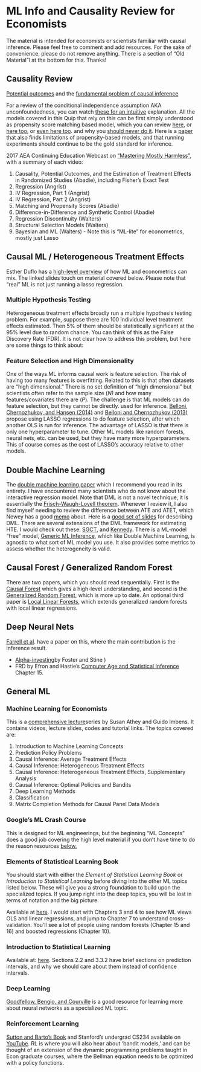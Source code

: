 # ML Info and Causality Review for Economists

The material is intended for economists or scientists familiar with causal inference. 
Please feel free to comment and add resources. For the sake of convenience, please do not remove anything. There is a section of “Old Material”l at the bottom for this. Thanks!

## Causality Review

[Potential outcomes](https://youtu.be/q8x9aetyok0) and the [fundamental problem of causal inference](https://youtu.be/RGvI0uVMgtw)

For a review of the conditional independence assumption AKA unconfoundedness, you can watch [these for an intuitive](https://www.youtube.com/watch?v=XJrTIsy_2Mk&list=PLwJRxp3blEvaxmHgI2iOzNP6KGLSyd4dz&index=61) explanation. All the models covered in this Quip that rely on this can be first simply understood as propensity score matching based model, which you can review [here](https://www.youtube.com/watch?v=s1YpulokvEQ&list=PLwJRxp3blEvaxmHgI2iOzNP6KGLSyd4dz&index=68), or [here too](https://www.youtube.com/watch?v=h0UU6trKR0E&list=PLwJRxp3blEvaxmHgI2iOzNP6KGLSyd4dz&index=73), or [even here too](https://www.youtube.com/watch?v=KlL2EVLnLX8). and why you [should never do it](https://www.youtube.com/watch?v=rBv39pK1iEs). Here is a [paper](https://www.kellogg.northwestern.edu/faculty/research/researchdetail?guid=aabd515d-67f4-11eb-a9b5-0242ac160003) that also finds limitations of propensity-based models, and that running experiments should continue to be the gold standard for inference.

2017 AEA Continuing Education Webcast on [“Mastering Mostly Harmless”](https://www.aeaweb.org/conference/cont-ed/2017-webcasts), with a summary of each video:
1. Causality, Potential Outcomes, and the Estimation of Treatment Effects in Randomized Studies (Abadie), including Fisher’s Exact Test
2. Regression (Angrist)
3. IV Regression, Part 1 (Angrist)
4. IV Regression, Part 2 (Angrist)
5. Matching and Propensity Scores (Abadie)
6. Difference-in-Difference and Synthetic Control (Abadie)
7. Regression Discontinuity (Walters)
8. Structural Selection Models (Walters)
9. Bayesian and ML (Walters) - Note this is “ML-lite” for econometrics, mostly just Lasso 

## Causal ML / Heterogeneous Treatment Effects

Esther Duflo has a [high-level overview](https://conference.nber.org/conf_papers/f114791.slides.pdf) of how ML and econometrics can mix.  The linked slides touch on material covered below. Please note that “real” ML is not just running a lasso regression.

### Multiple Hypothesis Testing

Heterogeneous treatment effects broadly run a multiple hypothesis testing problem. For example, suppose there are 100 individual level treatment effects estimated. Then 5\% of them should be statistically significant at the 95\% level due to random chance. You can think of this as the False Discovery Rate (FDR). It is not clear how to address this problem, but here are some things to think about:

### Feature Selection and High Dimensionality

One of the ways ML informs causal work is feature selection. The risk of having too many features is overfitting. Related to this is that often datasets are “high dimensional.” There is no set definition of “high dimensional” but scientists often refer to the sample size (*N)* and how many features/covariates there are (*P*). The challenge is that ML models can do feature selection, but they cannot be directly. used for inference.
[Belloni, Chernozhukov, and Hansen (2014)](https://www.aeaweb.org/articles?id=10.1257/jep.28.2.29) and [Belloni and Chernozhukov (2013)](https://projecteuclid.org/journals/bernoulli/volume-19/issue-2/Least-squares-after-model-selection-in-high-dimensional-sparse-models/10.3150/11-BEJ410.full) propose using LASSO regressions to do feature selection, after which another OLS is run for inference. The advantage of LASSO is that there is only one hyperparameter to tune. Other ML models like random forests, neural nets, etc. can be used, but they have many more hyperparameters. This of course comes as the cost of LASSO’s accuracy relative to other models.


## Double Machine Learning 

The [double machine learning paper](https://arxiv.org/abs/1608.00060) which I recommend you read in its entirety. I have encountered many scientists who do not know about the interactive regression model. Note that DML is not a novel technique, it is essentially the [Frisch-Waugh-Lovell theorem](https://en.wikipedia.org/wiki/Frisch%E2%80%93Waugh%E2%80%93Lovell_theorem). Whenever I review it, I also find myself needing to review the difference between ATE and ATET, which Newey has a good [memo](https://ocw.mit.edu/courses/economics/14-386-new-econometric-methods-spring-2007/readings/treatment_effect.pdf) about. 
Here is a [good set of slides](https://scholar.princeton.edu/sites/default/files/bstewart/files/felton.chern_.slides.20190318.pdf) for describing DML. 
There are several extensions of the DML framework for estimating HTE. I would check out these: [SGCT](https://arxiv.org/abs/1712.09988), and [Kennedy](https://arxiv.org/abs/2004.14497). There is a ML-model “free” model, [Generic ML Inference](https://arxiv.org/abs/1712.04802), which like Double Machine Learning, is agnostic to what sort of ML model you use. It also provides some metrics to assess whether the heterogeneity is valid.

## Causal Forest / Generalized Random Forest

There are two papers, which you should read sequentially. First is the [Causal Forest](https://arxiv.org/abs/1510.04342) which gives a high-level understanding, and second is the [Generalized Random Forest](https://arxiv.org/abs/1610.01271), which is more up to date. An optional third paper is [Local Linear Forests](https://arxiv.org/abs/1807.11408), which extends generalized random forests with local linear regressions. 

## Deep Neural Nets

[Farrell et al](https://arxiv.org/abs/1809.09953). have a paper on this, where the main contribution is the inference result.

* [Alpha-investing](http://www-stat.wharton.upenn.edu/~stine/research/mfdr.pdf)by Foster and Stine )
* FRD by Efron and Hastie’s [Computer Age and Statistical Inference](https://web.stanford.edu/~hastie/CASI_files/PDF/casi.pdf) Chapter 15.

## General ML

### Machine Learning for Economists
This is a [comprehensive lecture](https://www.aeaweb.org/conference/cont-ed/2018-webcasts)series by Susan Athey and Guido Imbens. It contains videos, lecture slides, codes and tutorial links. The topics covered are: 

1. Introduction to Machine Learning Concepts
2. Prediction Policy Problems
3. Causal Inference: Average Treatment Effects
4. Causal Inference: Heterogeneous Treatment Effects
5. Causal Inference: Heterogeneous Treatment Effects, Supplementary Analysis
6. Causal Inference: Optimal Policies and Bandits
7. Deep Learning Methods
8. Classification
9. Matrix Completion Methods for Causal Panel Data Models


### Google’s ML Crash Course

This is designed for ML engineerings, but the beginning “ML Concepts” does a good job covering the high level material if you don’t have time to do the reason resources [below.](https://developers.google.com/machine-learning/crash-course/ml-intro)

### Elements of Statistical Learning Book

You should start with either the _Element of Statistical Learning Book_ or _Introduction to Statistical Learning_ before diving into the other ML topics listed below. These will give you a strong foundation to build upon the specialized topics. If you jump right into the deep topics, you will be lost in terms of notation and the big picture.

Available at [here](https://web.stanford.edu/~hastie/Papers/ESLII.pdf). 
I would start with Chapters 3 and 4 to see how ML views OLS and linear regressions, and jump to Chapter 7 to understand cross-validation. You’ll see a lot of people using random forests (Chapter 15 and 16) and boosted regressions (Chapter 10). 

### Introduction to Statistical Learning

Available at: [here](https://static1.squarespace.com/static/5ff2adbe3fe4fe33db902812/t/6062a083acbfe82c7195b27d/1617076404560/ISLR%2BSeventh%2BPrinting.pdf).
Sections 2.2 and 3.3.2 have brief sections on prediction intervals, and why we should care about them instead of confidence intervals.

### Deep Learning

[Goodfellow, Bengio, and Courville](https://www.deeplearningbook.org/) is a good resource for learning more about neural networks as a specialized ML topic.

### Reinforcement Learning

[Sutton and Barto’s Book](http://incompleteideas.net/book/the-book.html) and Stanford’s undergrad CS234 available on [YouTube](https://www.youtube.com/watch?v=FgzM3zpZ55o). RL is where you will also hear about ‘bandit models,’ and can be thought of an extension of the dynamic programming problems taught in Econ graduate courses, where the Bellman equation needs to be optimized with a policy functions.





